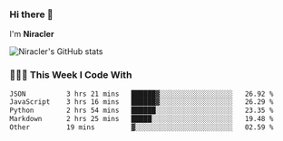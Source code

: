 ### Hi there 👋

I'm **Niracler**

![Niracler's GitHub stats](https://github-readme-stats.vercel.app/api?username=Niracler&show_icons=true)


### 👨🏻‍💻 This Week I Code With

<!--START_SECTION:waka-->

```txt
JSON          3 hrs 21 mins   ██████▓░░░░░░░░░░░░░░░░░░   26.92 %
JavaScript    3 hrs 16 mins   ██████▓░░░░░░░░░░░░░░░░░░   26.29 %
Python        2 hrs 54 mins   ██████░░░░░░░░░░░░░░░░░░░   23.35 %
Markdown      2 hrs 25 mins   █████░░░░░░░░░░░░░░░░░░░░   19.48 %
Other         19 mins         ▓░░░░░░░░░░░░░░░░░░░░░░░░   02.59 %
```

<!--END_SECTION:waka-->
